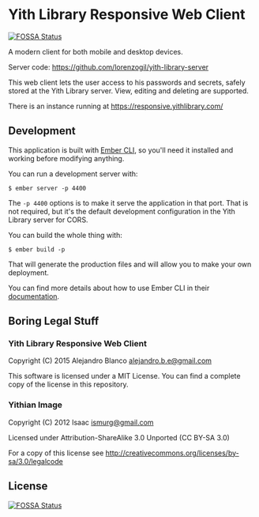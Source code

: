 # Yith Library Responsive Web Client
[![FOSSA Status](https://app.fossa.io/api/projects/git%2Bgithub.com%2Fablanco%2Fyith-responsive-client.svg?type=shield)](https://app.fossa.io/projects/git%2Bgithub.com%2Fablanco%2Fyith-responsive-client?ref=badge_shield)


A modern client for both mobile and desktop devices.

Server code: https://github.com/lorenzogil/yith-library-server

This web client lets the user access to his passwords and secrets, safely
stored at the Yith Library server. View, editing and deleting are supported.

There is an instance running at https://responsive.yithlibrary.com/

## Development

This application is built with [Ember CLI](http://ember-cli.com/), so you'll
need it installed and working before modifying anything.

You can run a development server with:

    $ ember server -p 4400

The `-p 4400` options is to make it serve the application in that port. That is
not required, but it's the default development configuration in the Yith
Library server for CORS.

You can build the whole thing with:

    $ ember build -p

That will generate the production files and will allow you to make your own
deployment.

You can find more details about how to use Ember CLI in their
[documentation](http://ember-cli.com/user-guide/).

## Boring Legal Stuff

### Yith Library Responsive Web Client

Copyright (C) 2015 Alejandro Blanco <alejandro.b.e@gmail.com>

This software is licensed under a MIT License. You can find a complete copy of
the license in this repository.

### Yithian Image

Copyright (C) 2012 Isaac <ismurg@gmail.com>

Licensed under Attribution-ShareAlike 3.0 Unported (CC BY-SA 3.0)

For a copy of this license see
<http://creativecommons.org/licenses/by-sa/3.0/legalcode>


## License
[![FOSSA Status](https://app.fossa.io/api/projects/git%2Bgithub.com%2Fablanco%2Fyith-responsive-client.svg?type=large)](https://app.fossa.io/projects/git%2Bgithub.com%2Fablanco%2Fyith-responsive-client?ref=badge_large)